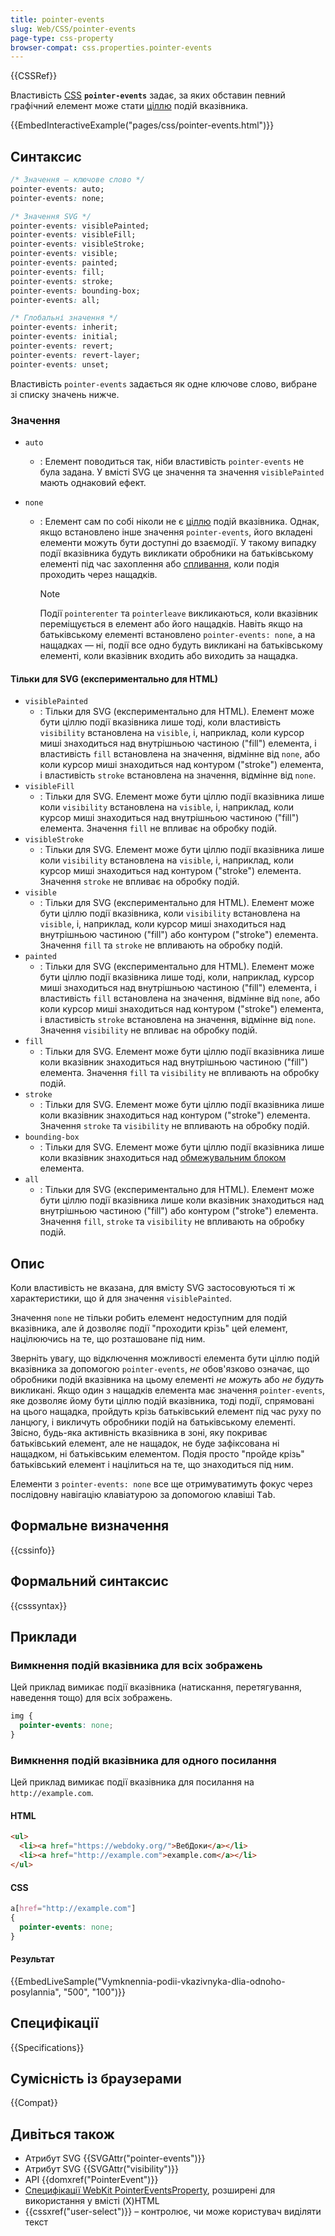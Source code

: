 ```yaml
---
title: pointer-events
slug: Web/CSS/pointer-events
page-type: css-property
browser-compat: css.properties.pointer-events
---
```


{{CSSRef}}

Властивість [CSS](/uk/docs/Web/CSS) **`pointer-events`** задає, за яких обставин певний графічний елемент може стати [ціллю](/uk/docs/Web/API/Event/target) подій вказівника.

{{EmbedInteractiveExample("pages/css/pointer-events.html")}}

## Синтаксис

```css
/* Значення – ключове слово */
pointer-events: auto;
pointer-events: none;

/* Значення SVG */
pointer-events: visiblePainted;
pointer-events: visibleFill;
pointer-events: visibleStroke;
pointer-events: visible;
pointer-events: painted;
pointer-events: fill;
pointer-events: stroke;
pointer-events: bounding-box;
pointer-events: all;

/* Глобальні значення */
pointer-events: inherit;
pointer-events: initial;
pointer-events: revert;
pointer-events: revert-layer;
pointer-events: unset;
```

Властивість `pointer-events` задається як одне ключове слово, вибране зі списку значень нижче.

### Значення

- `auto`
  - : Елемент поводиться так, ніби властивість `pointer-events` не була задана. У вмісті SVG це значення та значення `visiblePainted` мають однаковий ефект.
- `none`

  - : Елемент сам по собі ніколи не є [ціллю](/uk/docs/Web/API/Event/target) подій вказівника. Однак, якщо встановлено інше значення `pointer-events`, його вкладені елементи можуть бути доступні до взаємодії. У такому випадку події вказівника будуть викликати обробники на батьківському елементі під час захоплення або [спливання](/uk/docs/Web/API/Event/bubbles), коли подія проходить через нащадків.

    > [!NOTE]
    > Події `pointerenter` та `pointerleave` викликаються, коли вказівник переміщується в елемент або його нащадків. Навіть якщо на батьківському елементі встановлено `pointer-events: none`, а на нащадках — ні, події все одно будуть викликані на батьківському елементі, коли вказівник входить або виходить за нащадка.

#### Тільки для SVG (експериментально для HTML)

- `visiblePainted`
  - : Тільки для SVG (експериментально для HTML). Елемент може бути ціллю події вказівника лише тоді, коли властивість `visibility` встановлена на `visible`, і, наприклад, коли курсор миші знаходиться над внутрішньою частиною ("fill") елемента, і властивість `fill` встановлена на значення, відмінне від `none`, або коли курсор миші знаходиться над контуром ("stroke") елемента, і властивість `stroke` встановлена на значення, відмінне від `none`.
- `visibleFill`
  - : Тільки для SVG. Елемент може бути ціллю події вказівника лише коли `visibility` встановлена на `visible`, і, наприклад, коли курсор миші знаходиться над внутрішньою частиною ("fill") елемента. Значення `fill` не впливає на обробку подій.
- `visibleStroke`
  - : Тільки для SVG. Елемент може бути ціллю події вказівника лише коли `visibility` встановлена на `visible`, і, наприклад, коли курсор миші знаходиться над контуром ("stroke") елемента. Значення `stroke` не впливає на обробку подій.
- `visible`
  - : Тільки для SVG (експериментально для HTML). Елемент може бути ціллю події вказівника, коли `visibility` встановлена на `visible`, і, наприклад, коли курсор миші знаходиться над внутрішньою частиною ("fill") або контуром ("stroke") елемента. Значення `fill` та `stroke` не впливають на обробку подій.
- `painted`
  - : Тільки для SVG (експериментально для HTML). Елемент може бути ціллю події вказівника лише тоді, коли, наприклад, курсор миші знаходиться над внутрішньою частиною ("fill") елемента, і властивість `fill` встановлена на значення, відмінне від `none`, або коли курсор миші знаходиться над контуром ("stroke") елемента, і властивість `stroke` встановлена на значення, відмінне від `none`. Значення `visibility` не впливає на обробку подій.
- `fill`
  - : Тільки для SVG. Елемент може бути ціллю події вказівника лише коли вказівник знаходиться над внутрішньою частиною ("fill") елемента. Значення `fill` та `visibility` не впливають на обробку подій.
- `stroke`
  - : Тільки для SVG. Елемент може бути ціллю події вказівника лише коли вказівник знаходиться над контуром ("stroke") елемента. Значення `stroke` та `visibility` не впливають на обробку подій.
- `bounding-box`
  - : Тільки для SVG. Елемент може бути ціллю події вказівника лише коли вказівник знаходиться над [обмежувальним блоком](/uk/docs/Glossary/Bounding_box) елемента.
- `all`
  - : Тільки для SVG (експериментально для HTML). Елемент може бути ціллю події вказівника лише коли вказівник знаходиться над внутрішньою частиною ("fill") або контуром ("stroke") елемента. Значення `fill`, `stroke` та `visibility` не впливають на обробку подій.

## Опис

Коли властивість не вказана, для вмісту SVG застосовуються ті ж характеристики, що й для значення `visiblePainted`.

Значення `none` не тільки робить елемент недоступним для подій вказівника, але й дозволяє події "проходити крізь" цей елемент, націлюючись на те, що розташоване під ним.

Зверніть увагу, що відключення можливості елемента бути ціллю подій вказівника за допомогою `pointer-events`, _не_ обов'язково означає, що обробники подій вказівника на цьому елементі _не можуть_ або _не будуть_ викликані. Якщо один з нащадків елемента має значення `pointer-events`, яке дозволяє йому бути ціллю подій вказівника, тоді події, спрямовані на цього нащадка, пройдуть крізь батьківський елемент під час руху по ланцюгу, і викличуть обробники подій на батьківському елементі. Звісно, будь-яка активність вказівника в зоні, яку покриває батьківський елемент, але не нащадок, не буде зафіксована ні нащадком, ні батьківським елементом. Подія просто "пройде крізь" батьківський елемент і націлиться на те, що знаходиться під ним.

Елементи з `pointer-events: none` все ще отримуватимуть фокус через послідовну навігацію клавіатурою за допомогою клавіші <kbd>Tab</kbd>.

## Формальне визначення

{{cssinfo}}

## Формальний синтаксис

{{csssyntax}}

## Приклади

### Вимкнення подій вказівника для всіх зображень

Цей приклад вимикає події вказівника (натискання, перетягування, наведення тощо) для всіх зображень.

```css
img {
  pointer-events: none;
}
```

### Вимкнення подій вказівника для одного посилання

Цей приклад вимикає події вказівника для посилання на `http://example.com`.

#### HTML

```html
<ul>
  <li><a href="https://webdoky.org/">ВебДоки</a></li>
  <li><a href="http://example.com">example.com</a></li>
</ul>
```

#### CSS

```css
a[href="http://example.com"]
{
  pointer-events: none;
}
```

#### Результат

{{EmbedLiveSample("Vymknennia-podii-vkazivnyka-dlia-odnoho-posylannia", "500", "100")}}

## Специфікації

{{Specifications}}

## Сумісність із браузерами

{{Compat}}

## Дивіться також

- Атрибут SVG {{SVGAttr("pointer-events")}}
- Атрибут SVG {{SVGAttr("visibility")}}
- API {{domxref("PointerEvent")}}
- [Специфікації WebKit PointerEventsProperty](https://webkit.org/specs/PointerEventsProperty.html), розширені для використання у вмісті (X)HTML
- {{cssxref("user-select")}} – контролює, чи може користувач виділяти текст

